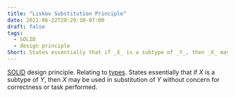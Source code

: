 ```yaml
---
title: "Liskov Substitution Principle"
date: 2021-06-22T20:29:10-07:00
draft: false
tags:
  - SOLID
  - design principle
Short: States essentially that if _X_ is a subtype of _Y_, then _X_ may be used in substitution of _Y_ without concern for correctness or task performed.
---
```


[SOLID](#solid) design principle. Relating to [types](#type). States essentially that if _X_ is a subtype of _Y_, then _X_ may be used in substitution of _Y_ without concern for correctness or task performed. 
